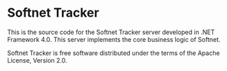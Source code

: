 # Softnet Tracker

This is the source code for the Softnet Tracker server developed in .NET Framework 4.0. This server implements the core business logic of Softnet.  

Softnet Tracker is free software distributed under the terms of the Apache License, Version 2.0.
